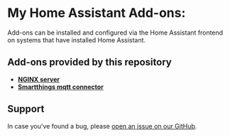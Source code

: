 

# My Home Assistant Add-ons:

Add-ons can be installed and configured via the Home Assistant frontend on
systems that have installed Home Assistant.

## Add-ons provided by this repository

- **[NGINX server](/nginx/README.md)**
- **[Smartthings mqtt connector](/smartthings/README.md)**


## Support

In case you've found a bug, please [open an issue on our GitHub][issue].

[issue]: https://github.com/bogusfocused/home-assistant-addons/issues
